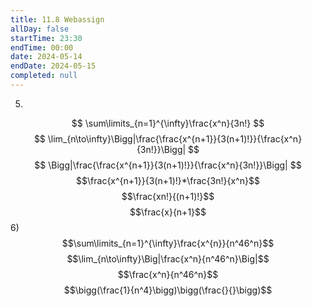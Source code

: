 ```yaml
---
title: 11.8 Webassign
allDay: false
startTime: 23:30
endTime: 00:00
date: 2024-05-14
endDate: 2024-05-15
completed: null
---
```

5)
$$
\sum\limits_{n=1}^{\infty}\frac{x^n}{3n!}
$$
$$
\lim_{n\to\infty}\Bigg|\frac{\frac{x^{n+1}}{3(n+1)!}}{\frac{x^n}{3n!}}\Bigg|
$$
$$
\Bigg|\frac{\frac{x^{n+1}}{3(n+1)!}}{\frac{x^n}{3n!}}\Bigg|
$$
$$\frac{x^{n+1}}{3(n+1)!}*\frac{3n!}{x^n}$$
$$\frac{xn!}{(n+1)!}$$
$$\frac{x}{n+1}$$
6)
$$\sum\limits_{n=1}^{\infty}\frac{x^{n}}{n^46^n}$$
$$\lim_{n\to\infty}\Big|\frac{x^n}{n^46^n}\Big|$$
$$\frac{x^n}{n^46^n}$$
$$\bigg(\frac{1}{n^4}\bigg)\bigg(\frac{}{}\bigg)$$